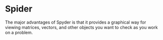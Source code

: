 # Spider

The major advantages of Spyder is that it provides a graphical way for viewing matrices, vectors, and other objects you want to check as you work on a problem.